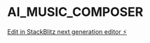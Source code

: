 # AI_MUSIC_COMPOSER

[Edit in StackBlitz next generation editor ⚡️](https://stackblitz.com/~/github.com/TejoPrakash-git/AI_MUSIC_COMPOSER)